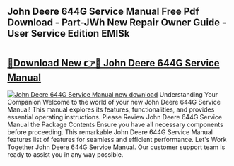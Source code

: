 ## John Deere 644G Service Manual Free Pdf Download - Part-JWh New Repair Owner Guide - User Service Edition EMISk

# <h2><a href="http://bc95932.oget.top/?id=John+Deere+644G+Service+Manual">🔗Download New 👉🔴 John Deere 644G Service Manual</a></h2>

[![John Deere 644G Service Manual new download](https://i.imgur.com/5g1atiW.png)](http://bc95932.oget.top/?id=John+Deere+644G+Service+Manual)
Understanding Your Companion Welcome to the world of your new John Deere 644G Service Manual! This manual explores its features, functionalities, and provides essential operating instructions. Please Review John Deere 644G Service Manual the Package Contents Ensure you have all necessary components before proceeding. This remarkable John Deere 644G Service Manual features list of features for seamless and efficient performance. Let's Work Together John Deere 644G Service Manual. Our customer support team is ready to assist you in any way possible.

